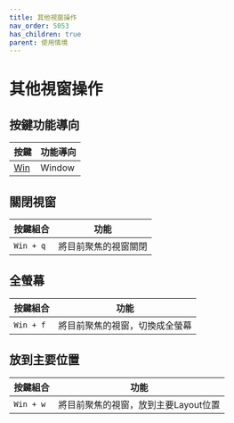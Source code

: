 ```yaml
---
title: 其他視窗操作
nav_order: 5053
has_children: true
parent: 使用情境
---
```



# 其他視窗操作

## 按鍵功能導向

| 按鍵 | 功能導向 |
| --- | --- |
| [Win](#win) | Window |


## 關閉視窗

| 按鍵組合 | 功能 |
| --- | --- |
| `Win + q` | 將目前聚焦的視窗關閉 |


## 全螢幕

| 按鍵組合 | 功能 |
| --- | --- |
| `Win + f` | 將目前聚焦的視窗，切換成全螢幕 |


## 放到主要位置

| 按鍵組合 | 功能 |
| --- | --- |
| `Win + w` | 將目前聚焦的視窗，放到主要Layout位置 |
